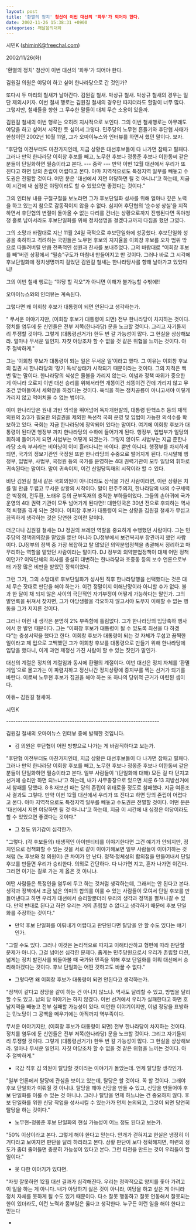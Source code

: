 ```yaml
---
layout: post
title: '환멸의 정치' 청산이 이번 대선의 '화두'가 되어야 한다.
date: 2002-11-26 15:38:31 +0900
categories: 깨달음의대화
---
```

시민K (shiminK@freechal.com)
   
2002/11/26(화)
  

   
'환멸의 정치' 청산이 이번 대선의 '화두'가 되어야 한다.
  

  

  

  
김원길 의원은 야당이 하고 싶어 한나라당으로 간 것인가?
  

  
또다시 두 마리의 철새가 날아간다. 김원길 철새. 박상규 철새. 박상규 철새의 경우는 일단 제외시키자. 이번 철새 행로는 김원길 철새의 경우만 따지더라도 할말이 너무 많다. 그렇지만, 철새들을 향한 그 무수한 말들이 대체 무슨 소용이 있을까.
  

  
김원길 철새의 이번 행로는 오히려 지사적으로 보인다. 그의 이번 철새행로는 아무래도 야당을 하고 싶어서 시작한 듯 싶어서 그렇다. 민주당의 노무현 흔들기와 후단협 사태가 한창이던 2002년 10월 11일, 그가 오마이뉴스와 인터뷰를 하면서 했던 말이다. 보자.
  

  
“후단협 이전부터도 마찬가지인데, 지금 상황은 대선후보들이 다 나가면 참패고 필패다. 그러나 만약 한나라당 이회창 후보를 빼고, 노무현 후보나 정몽준 후보나 이한동씨 같은 분들이 단일화하면 필승이라고 본다. \--- 중략 \--- 만약 이번 12월 대선에서 우리가 또 진다고 하면 당의 존립이 어렵다고 본다. 아마 지역적으로도 특정지역 일부를 빼놓고 수도권은 전멸할 것이다. 어떤 분은 '대선에서 지면 야당하면 될 것 아니냐'고 하는데, 지금 이 시간에 내 심정은 야당이라도 할 수 있었으면 좋겠다는 것이다.”
  

  
그의 인터뷰 내용 구절구절을 보노라면 그가 후보단일화 성사를 위해 얼마나 깊은 노력을 하고 있는지 참으로 감동적이지 않을 수 없다. 심지어 후단협의 ‘순수성 상실’을 지적하면서 후단협의 변절이 돌아올 수 없는 다리를 건너는 상황으로까지 진행된다면 독야청청 홀로 남아서라도 후보단일화를 위해 정치생명을 걸겠다고까지 다짐을 했던 그였다.
  

  
그의 소망과 바람대로 지난 11월 24일 극적으로 후보단일화에 성공했다. 후보단일화 성공을 축하하고 격려하는 국민들은 노무현 후보의 지지율을 이회창 후보를 오차 범위 밖으로 따돌려버릴 만큼 전폭적인 성원과 찬사를 보내주었다. 그의 바람대로 “이회창 후보를 빼”버린 상황에서 “필승”구도가 마침내 만들어지고 만 것이다. 그러나 바로 그 시각에 후보단일화에 정치생명까지 걸었던 김원길 철새는 한나라당사를 향해 날아가고 있었다니!
  

  
그의 이번 철새 행로는 “야당 할 각오”가 아니면 이해가 불가능할 수밖에!!
  

  
오마이뉴스와의 인터뷰는 계속된다.
  

  

  
그렇다면 왜 이회창 후보가 대통령이 되면 안된다고 생각하는가.
  

  
" 무서운 이야기지만, (이회창 후보가 대통령이 되면) 전부 한나라당이 차지하는 것이다. 정치를 염두에 둔 신인들은 전부 저쪽(한나라당) 문을 노크할 것이다. 그리고 자기들끼리 투쟁할 것이다. 그렇게 (대통령선거가) 한두 번 갈 가능성이 많다. 그 현실을 상상해보라. 얼마나 무서운 일인지. 자칫 야당조차 할 수 없을 것 같은 위협을 느끼는 것이다. 아주 절박하게."
  

  

  
그는 ‘이회창 후보가 대통령이 되는 일은 무서운 일’이라고 했다. 그 이유는 이회창 후보의 집권 시 한나라당의 ‘장기 독식’상태가 시작되기 때문이라는 것이다. 그의 지적은 백번 맞는 말이다. 한나라당의 식성은 물불을 가리지 않는다. 이념과 정책 따위가 중요한 게 아니라 오로지 이번 대선 승리를 위해서라면 개똥이건 쇠똥이건 간에 가리지 않고 무조건 받아들여서 세확장을 하겠다는 것이다. 육식을 하는 정치공룡이 아니고서야 이렇게 가리지 않고 먹어치울 수 없는 법이다.
  

  
이미 한나라당은 원내 과반 의석을 뛰어넘어 독자개헌발의, 대통령 탄핵소추 등의 재적의원의 2/3가 필요한 의결권을 제외한 독선적 국회 운영 및 입법이 가능한 의석수를 확보하고 있다. 국회는 지금 한나라당에 장악되어 있다는 말이다. 여기에 이회창 후보가 대통령이 된다면 행정부 까지 한나라당의 수하에 들어가게 된다. 행정부, 입법부가 일당의 휘하에 들어가게 되면 사법부는 어떻게 되겠는가. 그렇지 않아도 사법부는 지금 준한나라당 소속 부서라는 비아냥이 이미 흘러다니는 바이다. 뿐만 아니다. 행정부를 차지하게 되면, 국가의 정보기관인 국정원 또한 한나라당의 수중으로 떨어지게 된다. 다시말해 행정부, 입법부, 사법부, 국정원 등의 국가를 운영하는 4대 권력기관이 모두 일당의 휘하로 귀속된다는 말이다. 말이 귀속이지, 이건 신일당독재의 시작이라 할 수 있다.
  

  
비단 김원길 철새 같은 국회의원이 아니더라도 상식을 가진 사람이라면, 이런 상황은 치를 떨 만큼 두렵고 무서운 상황의 시작이다. 말이 민주주의지, 한나라당의 내의 수구세력은 박정희, 전두환, 노태우 등의 군부독재의 충직한 부하들이었다. 그들의 손아귀에 국가 운영의 4대 권력 기관이 모두 넘어가게 된다면!! 대한민국은 30년 전으로 후퇴하는 역사적 퇴행을 겪게 되는 것이다. 이회창 후보가 대통령이 되는 상황을 김원길 철새가 무섭고 끔찍하게 생각하는 것은 당연한 것이란 말이다.
  

  
더군다나 김원길 철새는 DJ 정권의 브레인 역할을 중요하게 수행했던 사람이다. 그는 민주당의 정책위의장을 맡았을 뿐만 아니라 DJ정부에서 보건복지부 장관까지 했던 사람이다. DJ정부의 정책 중 가장 복잡하고 탈 많았던 의약분업정책을 총괄해서 정리하고 마무리하는 역할을 맡았던 사람이라는 말이다. DJ 정부의 의약분업정책이 대체 어떤 정책이던가? 이익단체의 의사를 충실히 대변하는 한나라당과 조중동 등의 보수 언론으로부터 가장 많은 비판을 받았던 정책이었다.
  

  
그런 그가, 그의 소망대로 후보단일화가 성사된 직후 한나라당행을 선택했다는 것은 대체 무슨 잣대로 판단을 해야 하는가. 이건 정말이지 이해난망이라 아니할 수가 없다. 불과 한 달이 채 되지 않은 사이의 극단적인 자기부정이 어떻게 가능하다는 말인가. 그의 발언록을 뒤져서 찾자면, 그가 야당생활을 각오하지 않고서야 도무지 이해할 수 없는 행동을 그가 저지른 것이다.
  

  
그러나 이런 내 생각은 분명히 2% 부족함에 틀림없다. 그가 한나라당의 입당축하 행사에서 한 발언 때문이다. 그는 “이회창 후보가 대통령이 될 수 있도록 최선을 다 하겠다”는 충성서약을 했다고 한다. 이회창 후보가 대통령이 되는 것 자체가 무섭고 끔찍한 일이라고 제 입으로 고백했던 그가 이회창 후보를 대통령으로 만들기 위해 한나라당에 입당을 했다니, 이게 과연 제정신 가진 사람이 할 수 있는 짓인가 말인가.
  

  
대선의 계절은 정치의 계절임과 동시에 환멸의 계절이다. 이번 대선은 정치 자체를 ‘환멸 게임’으로 몰고가는 이 파렴치하고 정신나간 정치상황에 종지부를 찍는 선거가 되기를 바란다. 이로써 노무현 후보가 집권을 해야 하는 또 하나의 당위적 근거가 마련된 셈이다.
  

  
아듀~ 김원길 철새여.
  

  

  
시민K
  

  

  
\---\---\---\---\---\---\---\---\---\---\---\---\---\---\---\---\---\---\---\---\-----
  

  
김원길 철새의 오마이뉴스 인터뷰 중에 발췌한 것입니다.
  

  
- 김 의원은 후단협이 어떤 방향으로 나가는 게 바람직하다고 보는가.
  
"후단협 이전부터도 마찬가지인데, 지금 상황은 대선후보들이 다 나가면 참패고 필패다. 그러나 만약 한나라당 이회창 후보를 빼고, 노무현 후보나 정몽준 후보나 이한동씨 같은 분들이 단일화하면 필승이라고 본다. 일부 사람들이 '(단일화에 대해) 모든 걸 다 던지고 선거에 승리만 하면 되느냐'고 하는데, 내가 사무총장으로 있으면 치룬 6·13 지방선거에서 참패를 당했다. 8·8 재보선 때는 당의 존립이 위태로울 정도로 참패했다. 지금 여론조사 결과도 그렇다. 만약 이번 12월 대선에서 우리가 또 진다고 하면 당의 존립이 어렵다고 본다. 아마 지역적으로도 특정지역 일부를 빼놓고 수도권은 전멸할 것이다. 어떤 분은 '대선에서 지면 야당하면 될 것 아니냐'고 하는데, 지금 이 시간에 내 심정은 야당이라도 할 수 있었으면 좋겠다는 것이다."
  

  

  

  
- 그 정도 위기감이 심각한가.
  
"그렇다. (각 후보들의) 태생적인 아이덴티티를 이야기한다면 그건 얘기가 안되지만, 정치인으로 정책화할 수 있는 것을 서로 같이 이야기해보면 일부 사람들이 이야기하는 것처럼 (노 후보와 정 의원이) 큰 차이가 안 난다. 정책·정체성의 합의점을 만들어내서 단일 후보를 만들면 우리가 승리한다. 의외로 간단하다. 다 나가면 지고, 혼자 나가면 이긴다. 그러면 이기는 길로 가는 게 옳은 것 아니냐.
  

  
어떤 사람들은 특정인을 염두에 두고 하는 것처럼 생각하는데, 그래서는 안 된다고 본다. 생각과 정책에서 조금 넓은 의미의 합의를 이룰 수 있는 사람들이 모여서 단일 후보를 만들어낸다고 하면 우리가 대선에서 승리할뿐더러 우리의 생각과 정책을 펼쳐나갈 수 있다. 만약 반대로 된다고 하면 우리는 거의 존립할 수 없다고 생각하기 때문에 후보 단일화를 주장하는 것이다."
  

  

  
- 만약 후보 단일화를 이뤄내기 어렵다고 판단된다면 탈당을 안 할 수도 있다는 얘기인가.
  
"그럴 수도 있다. 그러나 이것은 논리적으로 따지고 이해타산하고 형편에 따라 판단할 문제가 아니다. 그걸 넘어선 심각한 문제다. 좁게는 민주당원으로서 우리가 존립할 터전, 넓게는 정치 발전사를 되돌아볼 때 국가와 민족을 위해 후보 단일화를 이뤄 대선에서 승리해야겠다는 것이다. 후보 단일화는 어떤 것하고도 바꿀 수 없다."
  

  

  

  
- 그렇다면 왜 이회창 후보가 대통령이 되면 안된다고 생각하는가.
  
"정책이 같다고 정당을 같이 하는 건 아니지 않느냐. 역사도 달리할 수 있고, 방법을 달리할 수도 있고. 남의 당 이야기는 하지 않겠다. 이번 선거에서 우리가 실패한다고 하면 호남지역을 빼놓고 전부 실패할 가능성이 있다. 미안한 이야기이지만, 이념 정당을 표방하는 민노당이 그 공백을 메우기에는 아직까지 역부족이다.
  

  
무서운 이야기지만, (이회창 후보가 대통령이 되면) 전부 한나라당이 차지하는 것이다. 정치를 염두에 둔 신인들은 전부 저쪽(한나라당) 문을 노크할 것이다. 그리고 자기들끼리 투쟁할 것이다. 그렇게 (대통령선거가) 한두 번 갈 가능성이 많다. 그 현실을 상상해보라. 얼마나 무서운 일인지. 자칫 야당조차 할 수 없을 것 같은 위협을 느끼는 것이다. 아주 절박하게."
  

  

  
- 국감 직후 김 의원이 탈당할 것이라는 이야기가 돌았는데. 언제 탈당할 생각인가.
  
"일부 언론에서 탈당에 관심을 보이고 있는데, 탈당은 할 것이다. 꼭 할 것이다. 그래야 후보 단일화가 이뤄질 것 아니냐. 탈당을 해야 신당을 만들 수 있고, 신당을 만들어야 후보 단일화를 이룰 수 있는 것 아니냐. 그러나 탈당을 언제 하느냐는 건 중요하지 않다. 후보 단일화를 위한 신당 작업을 성사시킬 수 있는가가 먼저 논의되고, 그것이 되면 당연히 탈당을 하는 것이다."
  

  

  
- 노무현-정몽준 후보 단일화의 현실 가능성이 어느 정도 된다고 보는가.
  
"50% 이상이라고 본다. 그렇게 해야 한다고 믿는다. 안개가 걷혀지고 현실은 냉정히 이거다라고 보여지면 판단을 달리 하리라고 본다. 상황 판단이 보다 정확해지면, 미련의 정도가 좀더 줄어들면 충분히 가능성이 있다고 본다. 그런 터전을 만드는 것이 우리들이 할 일이다."
  

  

  
- 못 다한 이야기가 있다면.
  
"자칫 잘못하면 12월 대선 결과가 심각해진다. 우리는 정략적으로 양지를 좇아 가려고 이 일을 하는 게 아니다. 내가 야당하기 싫은 것이 아니라, 여당을 하고 싶은 게 아니라 정치 자체를 못하게 될 수도 있기 때문이다. 다소 잘못 행동하고 잘못 언동해서 잘못되는 한이 있더라도, 이런 노력과 몸부림은 옳다고 생각한다. 누구든 이런 일을 해야 한다고 믿는다
  
-